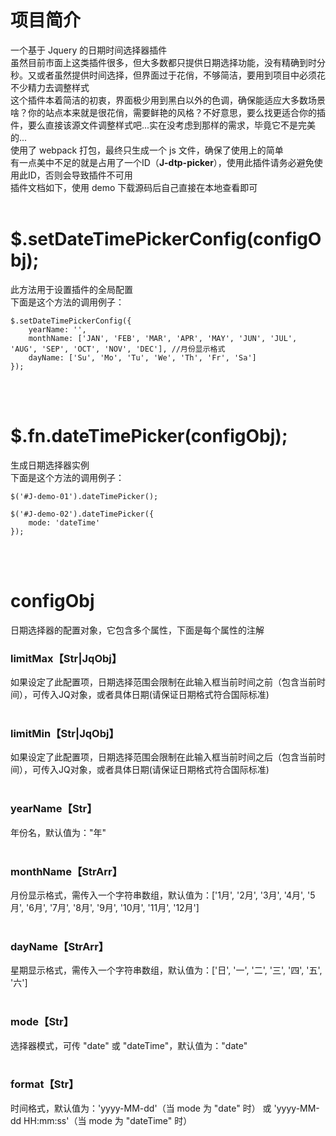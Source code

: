# 项目简介<br />
一个基于 Jquery 的日期时间选择器插件<br />
虽然目前市面上这类插件很多，但大多数都只提供日期选择功能，没有精确到时分秒。又或者虽然提供时间选择，但界面过于花俏，不够简洁，要用到项目中必须花不少精力去调整样式<br />
这个插件本着简洁的初衷，界面极少用到黑白以外的色调，确保能适应大多数场景<br />
啥？你的站点本来就是很花俏，需要鲜艳的风格？不好意思，要么找更适合你的插件，要么直接该源文件调整样式吧...实在没考虑到那样的需求，毕竟它不是完美的...<br />
使用了 webpack 打包，最终只生成一个 js 文件，确保了使用上的简单<br />
有一点美中不足的就是占用了一个ID（<b>J-dtp-picker</b>），使用此插件请务必避免使用此ID，否则会导致插件不可用<br />
插件文档如下，使用 demo 下载源码后自己直接在本地查看即可<br />
<br />

# $.setDateTimePickerConfig(configObj);
此方法用于设置插件的全局配置<br />
下面是这个方法的调用例子：
```
$.setDateTimePickerConfig({
    yearName: '',
    monthName: ['JAN', 'FEB', 'MAR', 'APR', 'MAY', 'JUN', 'JUL', 'AUG', 'SEP', 'OCT', 'NOV', 'DEC'], //月份显示格式
    dayName: ['Su', 'Mo', 'Tu', 'We', 'Th', 'Fr', 'Sa']
});
```

<br /><br />

# $.fn.dateTimePicker(configObj);
生成日期选择器实例<br />
下面是这个方法的调用例子：
```
$('#J-demo-01').dateTimePicker();
```

```
$('#J-demo-02').dateTimePicker({
    mode: 'dateTime'
});
```

<br /><br />

# configObj
日期选择器的配置对象，它包含多个属性，下面是每个属性的注解<br />

### limitMax【Str|JqObj】
如果设定了此配置项，日期选择范围会限制在此输入框当前时间之前（包含当前时间），可传入JQ对象，或者具体日期(请保证日期格式符合国际标准)
<br /><br />

### limitMin【Str|JqObj】
如果设定了此配置项，日期选择范围会限制在此输入框当前时间之后（包含当前时间），可传入JQ对象，或者具体日期(请保证日期格式符合国际标准)
<br /><br />

### yearName【Str】
年份名，默认值为："年"
<br /><br />

### monthName【StrArr】
月份显示格式，需传入一个字符串数组，默认值为：['1月', '2月', '3月', '4月', '5月', '6月', '7月', '8月', '9月', '10月', '11月', '12月']
<br /><br />

### dayName【StrArr】
星期显示格式，需传入一个字符串数组，默认值为：['日', '一', '二', '三', '四', '五', '六']
<br /><br />

### mode【Str】
选择器模式，可传 "date" 或 "dateTime"，默认值为："date"
<br /><br />

### format【Str】
时间格式，默认值为：'yyyy-MM-dd'（当 mode 为 "date" 时） 或 'yyyy-MM-dd HH:mm:ss'（当 mode 为 "dateTime" 时）
<br /><br />
